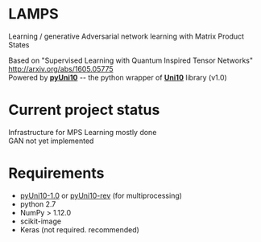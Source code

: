 # LAMPS

Learning / generative Adversarial network learning with Matrix Product States  

Based on "Supervised Learning with Quantum Inspired Tensor Networks" http://arxiv.org/abs/1605.05775  
Powered by [**pyUni10**](https://uni10-tutorials.readthedocs.io/en/latest/index.html) -- the python wrapper of [**Uni10**](https://github.com/yingjerkao/uni10) library (v1.0)

# Current project status

Infrastructure for MPS Learning mostly done  
GAN not yet implemented

# Requirements
 - [pyUni10-1.0](https://uni10-tutorials.readthedocs.io/en/latest/index.html) or [pyUni10-rev](https://github.com/cylo/uni10) (for multiprocessing)
 - python 2.7
 - NumPy > 1.12.0
 - scikit-image
 - Keras (not required. recommended)

